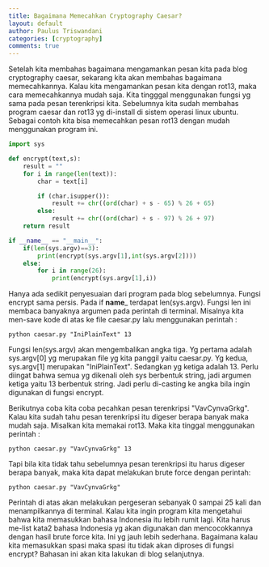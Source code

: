 ```yaml
---
title: Bagaimana Memecahkan Cryptography Caesar?
layout: default
author: Paulus Triswandani
categories: [cryptography]
comments: true
---
```


Setelah kita membahas bagaimana mengamankan pesan kita pada blog cryptography caesar, sekarang kita akan membahas bagaimana memecahkannya. Kalau kita mengamankan pesan kita dengan rot13, maka cara memecahkannya mudah saja. Kita tingggal menggunakan fungsi yg sama pada pesan terenkripsi kita. Sebelumnya kita sudah membahas program caesar dan rot13 yg di-install di sistem operasi linux ubuntu. Sebagai contoh kita bisa memecahkan pesan rot13 dengan mudah menggunakan program ini.

```python
import sys

def encrypt(text,s):
	result = ""
	for i in range(len(text)):
		char = text[i]

		if (char.isupper()):
			result += chr((ord(char) + s - 65) % 26 + 65)
		else:
			result += chr((ord(char) + s - 97) % 26 + 97)
	return result

if __name__ == "__main__":
	if(len(sys.argv)==3):
		print(encrypt(sys.argv[1],int(sys.argv[2])))
	else:
		for i in range(26):
			print(encrypt(sys.argv[1],i))
```

Hanya ada sedikit penyesuaian dari program pada blog sebelumnya. Fungsi encrypt sama persis. Pada if __name___ terdapat len(sys.argv). Fungsi len ini membaca banyaknya argumen pada perintah di terminal. Misalnya kita men-save kode di atas ke file caesar.py lalu menggunakan perintah :
```
python caesar.py "IniPlainText" 13
```

Fungsi len(sys.argv) akan mengembalikan angka tiga. Yg pertama adalah sys.argv[0] yg merupakan file yg kita panggil yaitu caesar.py. Yg kedua, sys.argv[1] merupakan "IniPlainText". Sedangkan yg ketiga adalah 13. Perlu diingat bahwa semua yg dikenali oleh sys berbentuk string, jadi argumen ketiga yaitu 13 berbentuk string. Jadi perlu di-casting ke angka bila ingin digunakan di fungsi encrypt.

Berikutnya coba kita coba pecahkan pesan terenkripsi "VavCynvaGrkg". Kalau kita sudah tahu pesan terenkripsi itu digeser berapa banyak maka mudah saja. Misalkan kita memakai rot13. Maka kita tinggal menggunakan perintah :
```
python caesar.py "VavCynvaGrkg" 13
```

Tapi bila kita tidak tahu sebelumnya pesan terenkripsi itu harus digeser berapa banyak, maka kita dapat melakukan brute force dengan perintah:
```
python caesar.py "VavCynvaGrkg"
```

Perintah di atas akan melakukan pergeseran sebanyak 0 sampai 25 kali dan menampilkannya di terminal. Kalau kita ingin program kita mengetahui bahwa kita memasukkan bahasa Indonesia itu lebih rumit lagi. Kita harus me-list kata2 bahasa Indonesia yg akan digunakan dan mencocokkannya dengan hasil brute force kita. Ini yg jauh lebih sederhana. Bagaimana kalau kita memasukkan spasi maka spasi itu tidak akan diproses di fungsi encrypt? Bahasan ini akan kita lakukan di blog selanjutnya.